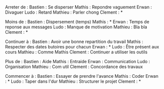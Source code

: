 Arreter de :
Bastien : Se disperser
Mathis : Repondre vaguement
Erwan : Divaguer
Ludo : Retard
Mathieu : Parler chong
Clement : *

Moins de :
Bastien : Dispersement (temps)
Mathis : *
Erwan : Temps de reponse aux messages
Ludo : Manque de motivation
Mathieu : Bla bla
Clement : *

Continuer à :
Bastien : Avoir une bonne repartition du travail
Mathis : Respecter des dates butoires pour chacun
Erwan : *
Ludo : Être présent aux cours
Mathieu : Comme Mathis
Clement : Continuer a utiliser les outils

Plus de :
Bastien : Aide
Mathis : Entraide
Erwan : Communication
Ludo : Organisation
Mathieu : Com util
Clement : Concordance des travaux

Commencer à :
Bastien : Essayer de prendre l'avance
Mathis : Coder
Erwan : *
Ludo : Taper dans l'dur
Mathieu : Structurer le projet
Clement : *
